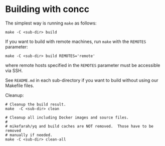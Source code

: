 # Building with concc

The simplest way is running `make` as follows:

```shell
make -C <sub-dir> build
```

If you want to build with remote machines, run `make` with the `REMOTES`
parameter:

```shell
make -C <sub-dir> build REMOTES='remote'
```

where remote hosts specified in the `REMOTES` parameter must be accessible via
SSH.

See `README.md` in each sub-directory if you want to build without using our
Makefile files.

Cleanup:

```shell
# Cleanup the build result.
make  -C <sub-dir> clean

# Cleanup all including Docker images and source files.
#
# mikefarah/yq and build caches are NOT removed.  Those have to be removed
# manually if needed.
make -C <sub-dir> clean-all
```
